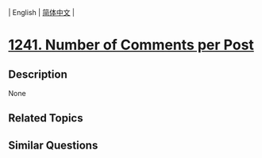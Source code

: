 
| English | [简体中文](README.md) |

# [1241. Number of Comments per Post](https://leetcode-cn.com/problems/number-of-comments-per-post/)

## Description

None

## Related Topics



## Similar Questions


